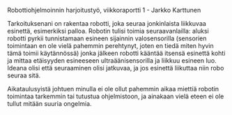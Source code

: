 Robottiohjelmoinnin harjoitustyö, viikkoraportti 1 - Jarkko Karttunen

Tarkoituksenani on rakentaa robotti, joka seuraa jonkinlaista liikkuvaa esinettä, esimerkiksi palloa. Robotin tulisi toimia seuraavanlailla: aluksi robotti pyrkii tunnistamaan esineen sijainnin valosensorilla (sensorien toimintaan en ole vielä pahemmin perehtynyt, joten en tiedä miten hyvin tämä toimii käytännössä) jonka jälkeen robotti kääntää itsensä esinettä kohti ja mittaa etäisyyden esineeseen ultraäänisensorilla ja liikkuu esineen luo. Ideana olisi että seuraaminen olisi jatkuvaa, ja jos esinettä liikuttaa niin robo seuraa sitä.

Aikataulusyistä johtuen minulla ei ole ollut pahemmin aikaa miettiä robotin toimintaa tarkemmin tai tutustua ohjelmistoon, ja ainakaan vielä eteen ei ole tullut mitään suuria ongelmia.

